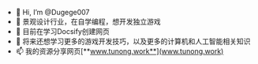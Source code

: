 - 👋 Hi, I’m @Dugege007
- 👀 景观设计行业，在自学编程，想开发独立游戏
- 🌱 目前在学习Docsify创建网页
- 💞️ 将来还想学习更多的游戏开发技巧，以及更多的计算机和人工智能相关知识
- 📫 我的资源分享网页[**www.tunong.work**](www.tunong.work)
